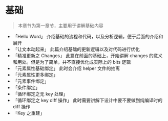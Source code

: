 # 基础

> 本章节为第一章节，主要用于讲解基础内容

- 「Hello Word」 介绍基础的流程和代码，以及分析逻辑，便于后面的介绍和展开
- 「让文本动起来」 此篇介绍基础的更新逻辑以及对代码进行优化
- 「精准更新之 Changes」 此篇在前面的基础上，开始讲解 changes 的意义和用处。但是为了简单，并不直接优化成实际上的 bits 逻辑
- 「元素属性基础绑定」 此时会介绍 helper 文件的抽离
- 「元素属性更多绑定」
- 「元素事件绑定」
- 「条件绑定」
- 「循环绑定之无 key 处理」
- 「循环绑定之 key diff 操作」 此时需要讲解下设计中要不要做到纯编译时的 diff 操作
- 「Key 之重建」
